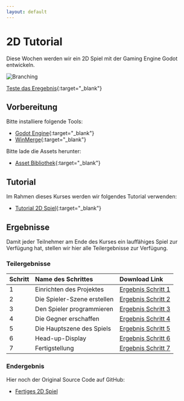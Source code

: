 ```yaml
---
layout: default
---
```


# 2D Tutorial
Diese Wochen werden wir ein 2D Spiel mit der Gaming Engine Godot entwickeln.


![Branching](https://docs.godotengine.org/en/stable/_images/dodge_preview.gif)


[Teste das Eregebnis](https://html-classic.itch.zone/html/5531876/HTML/index.html){:target="_blank"}

## Vorbereitung

Bitte installiere folgende Tools:
* [Godot Engine](https://godotengine.org/download/windows/){:target="_blank"}
* [WinMerge](https://winmerge.org/downloads/?lang=de){:target="_blank"}


Bitte lade die Assets herunter:
* [Asset Bibliothek](https://godotengine.org/asset-library/asset/2712){:target="_blank"}

## Tutorial

Im Rahmen dieses Kurses werden wir folgendes Tutorial verwenden:
* [Tutorial 2D Spiel](https://docs.godotengine.org/de/4.x/getting_started/first_2d_game/index.html){:target="_blank"}

## Ergebnisse

Damit jeder Teilnehmer am Ende des Kurses ein lauffähiges Spiel zur Verfügung hat, stellen wir hier alle Teilergebnisse zur Verfügung.

### Teilergebnisse

| Schritt | Name des Schrittes | Download Link |
|:--------|:-------------------|:--------------|
| 1 | Einrichten des Projektes| [Ergebnis Schritt 1](https://markus1982.github.io/digicamp/downloads/schritt-1.zip) |
| 2 | Die Spieler-Szene erstellen | [Ergebnis Schritt 2](https://markus1982.github.io/digicamp/downloads/schritt-2.zip) |
| 3 | Den Spieler programmieren | [Ergebnis Schritt 3](https://markus1982.github.io/digicamp/downloads/schritt-3.zip) |
| 4 | Die Gegner erschaffen | [Ergebnis Schritt 4](https://markus1982.github.io/digicamp/downloads/schritt-4.zip) |
| 5 | Die Hauptszene des Spiels| [Ergebnis Schritt 5](https://markus1982.github.io/digicamp/downloads/schritt-5.zip) |
| 6 | Head-up-Display | [Ergebnis Schritt 6](https://markus1982.github.io/digicamp/downloads/schritt-6.zip) |
| 7 | Fertigstellung | [Ergebnis Schritt 7](https://markus1982.github.io/digicamp/downloads/schritt-7.zip) |

### Endergebnis

Hier noch der Original Source Code auf GitHub:

* [Fertiges 2D Spiel](https://github.com/godotengine/godot-demo-projects/tree/master/2d/dodge_the_creeps)


